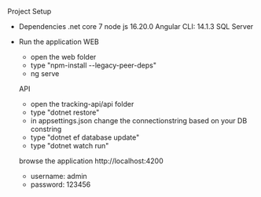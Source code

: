 Project Setup

- Dependencies
  .net core 7
  node js 16.20.0
  Angular CLI: 14.1.3
  SQL Server

- Run the application
  WEB
  - open the web folder
  - type "npm-install --legacy-peer-deps"
  - ng serve
 
  API
  - open the tracking-api/api folder
  - type "dotnet restore"
  - in appsettings.json change the connectionstring based on your DB constring
  - type "dotnet ef database update"
  - type "dotnet watch run"

  browse the application
  http://localhost:4200
  - username: admin
  - password: 123456
